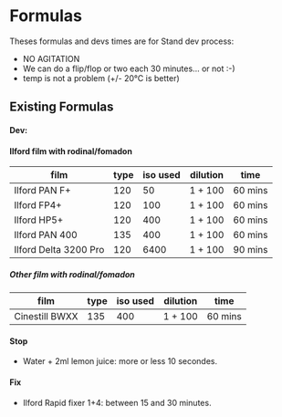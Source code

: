 # Formulas

Theses formulas and devs times are for Stand dev process:
  - NO AGITATION
  - We can do a flip/flop or two each 30 minutes... or not :-)
  - temp is not a problem (+/- 20°C is better)

## Existing Formulas

#### Dev:

#### Ilford film with rodinal/fomadon

| film | type | iso used | dilution | time |
|---|---|---|---|---|
| Ilford PAN F+ | 120 | 50 | 1 + 100 | 60 mins |
| Ilford FP4+ | 120 | 100 | 1 + 100 | 60 mins |
| Ilford HP5+ | 120 | 400 | 1 + 100 | 60 mins |
| Ilford PAN 400 | 135 | 400 | 1 + 100 | 60 mins |
| Ilford Delta 3200 Pro | 120 | 6400 | 1 + 100 | 90 mins |

##### Other film with rodinal/fomadon

| film | type | iso used | dilution | time |
|---|---|---|---|---|
| Cinestill BWXX | 135 | 400 | 1 + 100 | 60 mins |

#### Stop

 * Water + 2ml lemon juice: more or less 10 secondes.

#### Fix

 * Ilford Rapid fixer 1+4: between 15 and 30 minutes.

